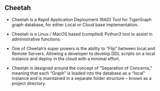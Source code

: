 ## Cheetah
- Cheetah is a Rapid Application Deployment (RAD) Tool for TigerGraph graph database, for either Local or Cloud base implementation.

- Cheetah is a Linux / MacOS based (compiled) Python3 tool to assist in administrative functions.

- One of Cheetah’s super powers is the ability to “Flip” between local and Remote Servers. Allowing a developer to develop DDL scripts on a local instance and deploy in the cloud with a minimal effort.

- Cheetah is designed around the concept of “Separation of Concerns,” meaning that each “Graph” is loaded into the database as a “local” instance and is maintained in a separate folder structure – known as a project directory.
